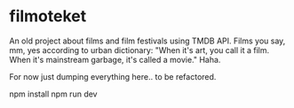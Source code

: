 # filmoteket

An old project about films and film festivals using TMDB API.
Films you say, mm, yes according to urban dictionary: "When it's art, you call it a film. When it's mainstream garbage, it's called a movie." Haha.

For now just dumping everything here.. to be refactored.

npm install
npm run dev
